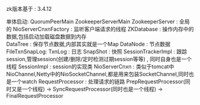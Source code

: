 zk版本基于 : 3.4.12 

单体启动:
    QuorumPeerMain
    ZookeeperServerMain
    ZookeeperServer      :  全局的
    NioServerCnxnFactory : 监听客户端请求的线程
    ZKDatabase         : 操作内存中的数据,包括启动加载磁盘数据到内存    
        DataTree       : 保存节点数据,内部其实就是一个Map
            DataNode   :  节点数据
    FileTxnSnapLog:
         TxnLog        :  日志
         SnapShot      :  快照
    SessionTrackerImpl : 跟踪session,管理session(创建/删除/定时检测过期session等等) , 同时自身也是一个线程
    SessionImpl        : session的实现类
    NioServerCnxn : 类似于tomcat中NioChannel,Netty中的NioSocketChannel,都是用来包装SocketChannel,同时也是一个watch
    RequestProcessor   : 处理请求的链路
    PrepRequestProcessor(同时又是一个线程) -> SyncRequestProcessor(同时也是一个线程) -> FinalRequestProcessor
    
    
    